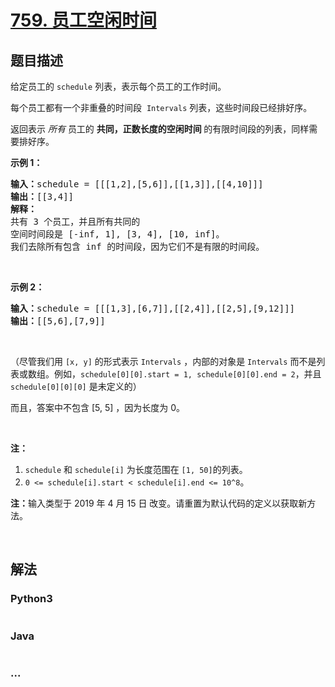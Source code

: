 # [759. 员工空闲时间](https://leetcode-cn.com/problems/employee-free-time)



## 题目描述

<!-- 这里写题目描述 -->

<p>给定员工的 <code>schedule</code> 列表，表示每个员工的工作时间。</p>

<p>每个员工都有一个非重叠的时间段&nbsp; <code>Intervals</code> 列表，这些时间段已经排好序。</p>

<p>返回表示 <em>所有 </em>员工的 <strong>共同，正数长度的空闲时间 </strong>的有限时间段的列表，同样需要排好序。</p>

<p><strong>示例 1：</strong></p>

<pre><strong>输入：</strong>schedule = [[[1,2],[5,6]],[[1,3]],[[4,10]]]
<strong>输出：</strong>[[3,4]]
<strong>解释：</strong>
共有 3 个员工，并且所有共同的
空间时间段是 [-inf, 1], [3, 4], [10, inf]。
我们去除所有包含 inf 的时间段，因为它们不是有限的时间段。
</pre>

<p>&nbsp;</p>

<p><strong>示例 2：</strong></p>

<pre><strong>输入：</strong>schedule = [[[1,3],[6,7]],[[2,4]],[[2,5],[9,12]]]
<strong>输出：</strong>[[5,6],[7,9]]
</pre>

<p>&nbsp;</p>

<p>（尽管我们用 <code>[x, y]</code> 的形式表示 <code>Intervals</code> ，内部的对象是 <code>Intervals</code> 而不是列表或数组。例如，<code>schedule[0][0].start = 1, schedule[0][0].end = 2</code>，并且 <code>schedule[0][0][0]</code>&nbsp;是未定义的）</p>

<p>而且，答案中不包含 [5, 5] ，因为长度为 0。</p>

<p>&nbsp;</p>

<p><strong>注：</strong></p>

<ol>
	<li><code>schedule</code> 和&nbsp;<code>schedule[i]</code>&nbsp;为长度范围在&nbsp;<code>[1, 50]</code>的列表。</li>
	<li><code>0 &lt;= schedule[i].start &lt; schedule[i].end &lt;= 10^8</code>。</li>
</ol>

<p><strong>注：</strong>输入类型于&nbsp;2019 年&nbsp;4 月 15 日 改变。请重置为默认代码的定义以获取新方法。</p>

<p>&nbsp;</p>


## 解法

<!-- 这里可写通用的实现逻辑 -->

<!-- tabs:start -->

### **Python3**

<!-- 这里可写当前语言的特殊实现逻辑 -->

```python

```

### **Java**

<!-- 这里可写当前语言的特殊实现逻辑 -->

```java

```

### **...**

```

```

<!-- tabs:end -->
